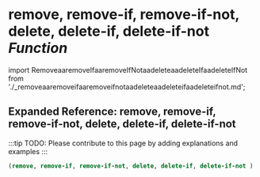 # **remove, remove-if, remove-if-not, delete, delete-if, delete-if-not** *Function*

import RemoveaaremoveIfaaremoveIfNotaadeleteaadeleteIfaadeleteIfNot from './_removeaaremoveifaaremoveifnotaadeleteaadeleteifaadeleteifnot.md';

<RemoveaaremoveIfaaremoveIfNotaadeleteaadeleteIfaadeleteIfNot />

## Expanded Reference: remove, remove-if, remove-if-not, delete, delete-if, delete-if-not

:::tip
TODO: Please contribute to this page by adding explanations and examples
:::

```lisp
(remove, remove-if, remove-if-not, delete, delete-if, delete-if-not )
```
